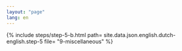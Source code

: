 ```yaml
---
layout: "page"
lang: en
---
```

{% include steps/step-5-b.html path= site.data.json.english.dutch-english.step-5
							   file= "9-miscellaneous"
%}
